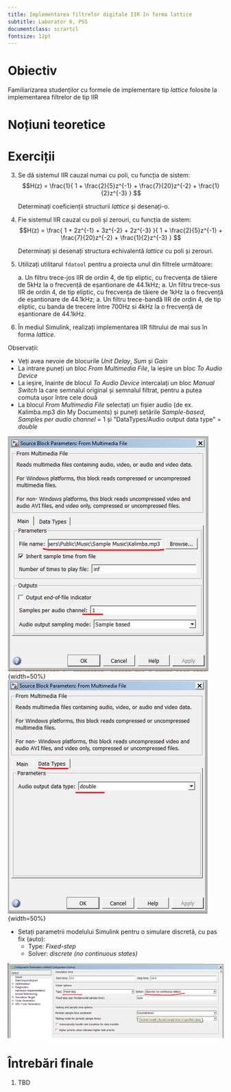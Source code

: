 ```yaml
---
title: Implementarea filtrelor digitale IIR în forma lattice
subtitle: Laborator 6, PSS
documentclass: scrartcl
fontsize: 12pt
---
```


# Obiectiv

Familiarizarea studenților cu formele de implementare tip *lattice* folosite
la implementarea filtrelor de tip IIR

# Noțiuni teoretice


# Exerciții

3. Se dă sistemul IIR cauzal numai cu poli, cu funcția de sistem:
$$H(z) = \frac{1}{ 1 + \frac{2}{5}z^{-1} + \frac{7}{20}z^{-2} + \frac{1}{2}z^{-3} } $$
	
	Determinați coeficienții structurii *lattice* și desenați-o.

4. Fie sistemul IIR cauzal cu poli și zerouri, cu funcția de sistem:
$$H(z) = \frac{ 1 + 2z^{-1} + 3z^{-2} + 2z^{-3} }{ 1 + \frac{2}{5}z^{-1} + \frac{7}{20}z^{-2} + \frac{1}{2}z^{-3} } $$

	Determinați și desenați structura echivalentă *lattice* cu poli și zerouri.

4. Utilizați utilitarul `fdatool` pentru a proiecta unul din filtrele următoare:
    
    a. Un filtru trece-jos IIR de ordin 4, de tip eliptic, cu frecvența de tăiere de 5kHz la o frecvență de eșantionare de 44.1kHz;
    a. Un filtru trece-sus IIR de ordin 4, de tip eliptic, cu frecvența de tăiere de 1kHz la o frecvență de eșantionare de 44.1kHz;
    a. Un filtru trece-bandă IIR de ordin 4, de tip eliptic, cu banda de trecere între 700Hz si 4kHz la o frecvență de eșantionare de 44.1kHz.

4. În mediul Simulink, realizați implementarea IIR filtrului de mai sus în forma *lattice*.


Observații:

- Veți avea nevoie de blocurile *Unit Delay*, *Sum* și *Gain*
- La intrare puneți un bloc *From Multimedia File*, la ieșire un bloc *To Audio Device*
- La ieșire, înainte de blocul *To Audio Device* intercalați un bloc *Manual Switch* la care semnalul original și semnalul filtrat, pentru a putea comuta ușor între cele două
- La blocul *From Multimedia File* selectați un fișier audio (de ex. Kalimba.mp3
din My Documents) și puneți setările *Sample-based*, *Samples per audio channel* = 1 
și "DataTypes/Audio output data type" = *double*

![Settings for the *From Multimedia Device* block - part 1](img/Simulink_Settings_FromMMDevice_1.png){width=50%}
![Settings for the *From Multimedia Device* block - part 2](img/Simulink_Settings_FromMMDevice_2.png){width=50%}


- Setați parametrii modelului Simulink pentru o simulare discretă, cu pas fix (auto):
    - Type: *Fixed-step*
    - Solver: *discrete (no continuous states)*
    
![Model settings for discrete models](img/Simulink_Settings_Model.png)


# Întrebări finale

1. TBD
